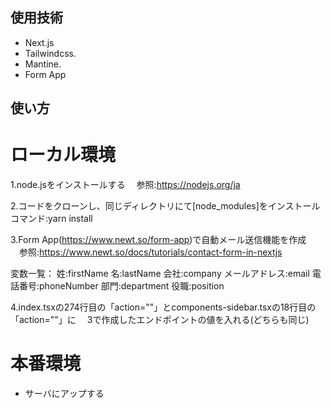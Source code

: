 ## 使用技術

-   Next.js
-   Tailwindcss.
-   Mantine.
-   Form App

## 使い方

# ローカル環境
1.node.jsをインストールする
　参照:https://nodejs.org/ja

2.コードをクローンし、同じディレクトリにて[node_modules]をインストール
 コマンド:yarn install

3.Form App(https://www.newt.so/form-app)で自動メール送信機能を作成
　参照:https://www.newt.so/docs/tutorials/contact-form-in-nextjs

変数一覧：
姓:firstName
名:lastName
会社:company
メールアドレス:email
電話番号:phoneNumber
部門:department
役職:position


4.index.tsxの274行目の「action=""」とcomponents-sidebar.tsxの18行目の「action=""」に
　3で作成したエンドポイントの値を入れる(どちらも同じ)

# 本番環境
- サーバにアップする
